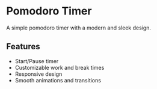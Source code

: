 # Pomodoro Timer

A simple pomodoro timer with a modern and sleek design.

## Features

- Start/Pause timer
- Customizable work and break times
- Responsive design
- Smooth animations and transitions
